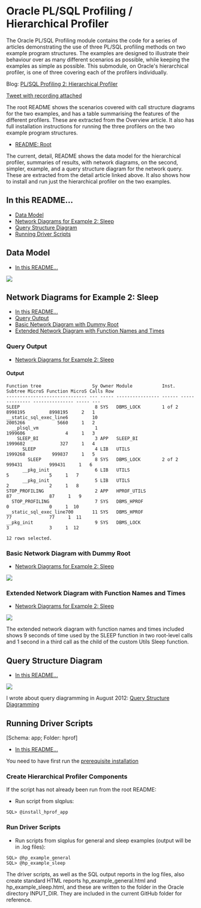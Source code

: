 # Oracle PL/SQL Profiling / Hierarchical Profiler

The Oracle PL/SQL Profiling module contains the code for a series of articles demonstrating the use of three PL/SQL profiling methods on two example program structures. The examples are designed to illustrate their behaviour over as many different scenarios as possible, while keeping the examples as simple as possible. This submodule, on Oracle's hierarchical profiler, is one of three covering each of the profilers individually.

Blog: [PL/SQL Profiling 2: Hierarchical Profiler](http://aprogrammerwrites.eu/?p=2861)

[Tweet with recording attached](https://twitter.com/BrenPatF/status/1278197631504834560)

The root README shows the scenarios covered with call structure diagrams for the two examples, and has a table summarising the features of the different profilers. These are extracted from the Overview article. It also has full installation instructions for running the three profilers on the two example program structures.

- [README: Root](../README.md)

The current, detail, README shows the data model for the hierarchical profiler, summaries of results, with network diagrams, on the second, simpler, example, and a query structure diagram for the network query. These are extracted from the detail article linked above. It also shows how to install and run just the hierarchical profiler on the two examples.

## In this README...
- [Data Model](https://github.com/BrenPatF/plsql_profiling/blob/master/hprof/README_HP.md#Data-Model)
- [Network Diagrams for Example 2: Sleep](https://github.com/BrenPatF/plsql_profiling/blob/master/hprof/README_HP.md#network-diagrams-for-example-2-sleep)
- [Query Structure Diagram](https://github.com/BrenPatF/plsql_profiling/blob/master/hprof/README_HP.md#query-structure-diagram)
- [Running Driver Scripts](https://github.com/BrenPatF/plsql_profiling/blob/master/hprof/README_HP.md#running-driver-scripts)

## Data Model
- [In this README...](https://github.com/BrenPatF/plsql_profiling/blob/master/hprof/README_HP.md#in-this-readme)

<img src="plsql_profiling - HP ERD.png">

## Network Diagrams for Example 2: Sleep
- [In this README...](https://github.com/BrenPatF/plsql_profiling/blob/master/hprof/README_HP.md#in-this-readme)
- [Query Output](https://github.com/BrenPatF/plsql_profiling/blob/master/hprof/README_HP.md#Query-Output)
- [Basic Network Diagram with Dummy Root](https://github.com/BrenPatF/plsql_profiling/blob/master/hprof/README_HP.md#Basic-Network-Diagram-with-Dummy-Root)
- [Extended Network Diagram with Function Names and Times](https://github.com/BrenPatF/plsql_profiling/blob/master/hprof/README_HP.md#Extended-Network-Diagram-with-Function-Names-and-Times)

### Query Output
- [Network Diagrams for Example 2: Sleep](https://github.com/BrenPatF/plsql_profiling/blob/master/hprof/README_HP.md#network-diagrams-for-example-2-sleep)

#### Output
    Function tree                   Sy Owner Module           Inst.  Subtree MicroS Function MicroS Calls Row
    ------------------------------ --- ----- ---------------- ------ -------------- --------------- ----- ---
    SLEEP                            8 SYS   DBMS_LOCK        1 of 2        8998195         8998195     2   1
    __static_sql_exec_line6         10                                      2005266            5660     1   2
      __plsql_vm                     1                                      1999606               4     1   3
        SLEEP_BI                     3 APP   SLEEP_BI                       1999602             327     1   4
          SLEEP                      4 LIB   UTILS                          1999268          999837     1   5
            SLEEP                    8 SYS   DBMS_LOCK        2 of 2         999431          999431     1   6
          __pkg_init                 6 LIB   UTILS                                5               5     1   7
          __pkg_init                 5 LIB   UTILS                                2               2     1   8
    STOP_PROFILING                   2 APP   HPROF_UTILS                         87              87     1   9
      STOP_PROFILING                 7 SYS   DBMS_HPROF                           0               0     1  10
    __static_sql_exec_line700       11 SYS   DBMS_HPROF                          77              77     1  11
    __pkg_init                       9 SYS   DBMS_LOCK                            3               3     1  12
    
    12 rows selected.

### Basic Network Diagram with Dummy Root
- [Network Diagrams for Example 2: Sleep](https://github.com/BrenPatF/plsql_profiling/blob/master/hprof/README_HP.md#network-diagrams-for-example-2-sleep)

<img src="plsql_profiling - net-slp.png">

### Extended Network Diagram with Function Names and Times
- [Network Diagrams for Example 2: Sleep](https://github.com/BrenPatF/plsql_profiling/blob/master/hprof/README_HP.md#network-diagrams-for-example-2-sleep)

<img src="plsql_profiling - net-slp-time.png">

The extended network diagram with function names and times included shows 9 seconds of time used by the SLEEP function in two root-level calls and 1 second in a third call as the child of the custom Utils Sleep function.

## Query Structure Diagram
- [In this README...](https://github.com/BrenPatF/plsql_profiling/blob/master/hprof/README_HP.md#in-this-readme)

<img src="plsql_profiling - qsd.png">

I wrote about query diagramming in August 2012: [Query Structure Diagramming](http://aprogrammerwrites.eu/?p=206)

## Running Driver Scripts
[Schema: app; Folder: hprof]
- [In this README...](https://github.com/BrenPatF/plsql_profiling/blob/master/hprof/README_HP.md#in-this-readme)

You need to have first run the [prerequisite installation](..\README.md#installation)

### Create Hierarchical Profiler Components
If the script has not already been run from the root README:
- Run script from slqplus:
```
SQL> @install_hprof_app
```

### Run Driver Scripts
- Run scripts from slqplus for general and sleep examples (output will be in .log files):
```
SQL> @hp_example_general
SQL> @hp_example_sleep
```

The driver scripts, as well as the SQL output reports in the log files, also create standard HTML reports hp_example_general.html and hp_example_sleep.html, and these are written to the folder in the Oracle directory INPUT_DIR. They are included in the current GitHub folder for reference. 